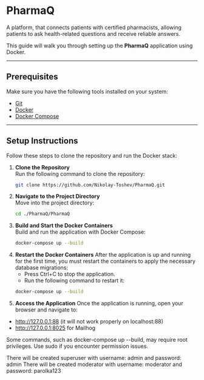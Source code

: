 # PharmaQ
А platform, that connects patients with certified pharmacists, allowing patients to ask health-related questions and receive reliable answers.

This guide will walk you through setting up the **PharmaQ** application using Docker.

---

## Prerequisites

Make sure you have the following tools installed on your system:
- [Git](https://git-scm.com/)
- [Docker](https://www.docker.com/)
- [Docker Compose](https://docs.docker.com/compose/)

---

## Setup Instructions

Follow these steps to clone the repository and run the Docker stack:

1. **Clone the Repository**  
   Run the following command to clone the repository:
   ```bash
   git clone https://github.com/Nikolay-Toshev/PharmaQ.git
   
2. **Navigate to the Project Directory**  
   Move into the project directory:
   ```bash
   cd ./PharmaQ/PharmaQ
   
3. **Build and Start the Docker Containers**  
   Build and run the application with Docker Compose:
   ```bash
   docker-compose up --build

4. **Restart the Docker Containers**
   After the application is up and running for the first time, you must restart the containers to apply the necessary database migrations: 
   - Press Ctrl+C to stop the application.
   - Run the following command to restart it:
   ```bash
   docker-compose up --build

5. **Access the Application**
Once the application is running, open your browser and navigate to:
- http://127.0.0.1:88 (it will not work properly on localhost:88)
- http://127.0.0.1:8025 for Mailhog

Some commands, such as docker-compose up --build, may require root privileges. Use sudo if you encounter permission issues.

There will be created superuser with username: admin and password: admin
There will be created moderator with username: moderator and password: parolka123
